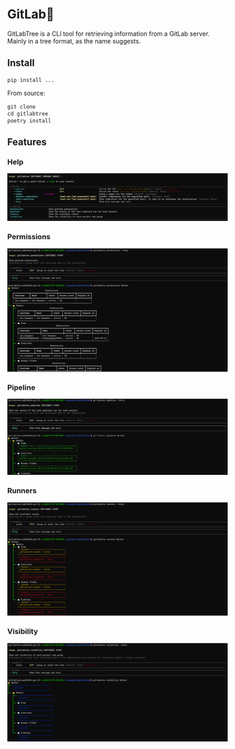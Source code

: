 # GitLab🌲

GitLabTree is a CLI tool for retrieving information from a GitLab server. Mainly in a tree format, as the name suggests.


## Install

```
pip install ...
```

From source:
```
git clone
cd gitlabtree
poetry install
```

## Features

### Help

![help](doc/imgs/gitlabtree_help.png)

### Permissions

![help](doc/imgs/gitlabtree_permissions.png)

### Pipeline

![help](doc/imgs/gitlabtree_pipeline.png)

### Runners

![help](doc/imgs/gitlabtree_runners.png)

### Visibility

![help](doc/imgs/gitlabtree_visibility.png)

